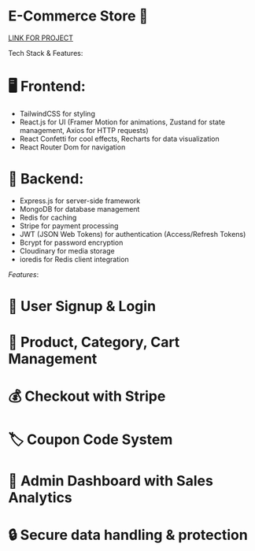 # E-Commerce Store 🛒

[LINK FOR PROJECT](https://mern-e-commerce-88f3.onrender.com)

Tech Stack & Features:

# 🖥️ Frontend:
- TailwindCSS for styling
- React.js for UI (Framer Motion for animations, Zustand for state management, Axios for HTTP requests)
- React Confetti for cool effects, Recharts for data visualization
- React Router Dom for navigation

# 🔧 Backend:
- Express.js for server-side framework
- MongoDB for database management
- Redis for caching
- Stripe for payment processing
- JWT (JSON Web Tokens) for authentication (Access/Refresh Tokens)
- Bcrypt for password encryption
- Cloudinary for media storage
- ioredis for Redis client integration

*Features*:
# 📝 User Signup & Login
# 🛒 Product, Category, Cart Management
# 💰 Checkout with Stripe
# 🏷️ Coupon Code System
# 👑 Admin Dashboard with Sales Analytics
# 🔒 Secure data handling & protection
